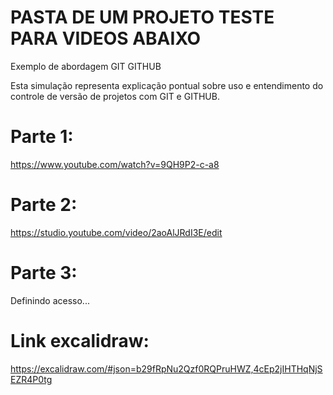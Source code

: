 # PASTA DE UM PROJETO TESTE PARA VIDEOS ABAIXO
Exemplo de abordagem GIT GITHUB

Esta simulação representa explicação pontual sobre uso e entendimento do controle de versão de projetos com GIT e GITHUB.



# Parte 1:
https://www.youtube.com/watch?v=9QH9P2-c-a8




# Parte 2:
https://studio.youtube.com/video/2aoAlJRdI3E/edit




# Parte 3:
Definindo acesso...




# Link excalidraw:
https://excalidraw.com/#json=b29fRpNu2Qzf0RQPruHWZ,4cEp2jIHTHqNjSEZR4P0tg
